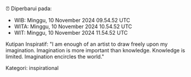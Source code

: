 ⏰ Diperbarui pada:
- WIB: Minggu, 10 November 2024 09.54.52 UTC
- WITA: Minggu, 10 November 2024 10.54.52 UTC
- WIT: Minggu, 10 November 2024 11.54.52 UTC

Kutipan Inspiratif:
"I am enough of an artist to draw freely upon my imagination. Imagination is more important than knowledge. Knowledge is limited. Imagination encircles the world."


Kategori: inspirational

